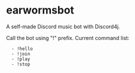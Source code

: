 # earwormsbot
A self-made Discord music bot with Discord4j.

Call the bot using "!" prefix.
Current command list:
```
  - !hello
  - !join
  - !play
  - !stop
```
